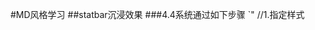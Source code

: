 #MD风格学习
##statbar沉浸效果
###4.4系统通过如下步骤
     `"
         //1.指定样式
         <style name="AppTheme" parent="BaseTheme">

            <item name="android:windowTranslucentStatus">true</item>
            <item name="android:windowTranslucentNavigation">true</item>
        </style>
        //2、适应system
        <LinearLayout xmlns:android="http://schemas.android.com/apk/res/android"
                      android:layout_width="match_parent"
                      android:layout_height="match_parent"
                      android:gravity="center_horizontal"
                      android:orientation="vertical">

            <android.support.v7.widget.Toolbar
                android:layout_width="match_parent"
                android:layout_height="20dip"
                android:background="?attr/colorPrimary"
                android:fitsSystemWindows="true">

            </android.support.v7.widget.Toolbar>
         </LinearLayout>
         //3、默认情况会将toolBar上移,解决上移办法:
         Toolbar mToolbar = (Toolbar) findViewById(R.id.toolbar);
         setSupportActionBar(mToolbar);
`"

###5.0.1系统(21)版本更改颜色或图片透上去的效果:

           1、设置stytle
           //公共的样式
           <style name="AppBaseTheme" parent="Theme.AppCompat.Light.NoActionBar">
                   <item name="colorPrimary">@color/colorPrimary</item>
                   <item name="colorPrimaryDark">@color/colorPrimaryDark</item>
                   <item name="colorAccent">@color/colorAccent</item>
                   <item name="android:windowBackground">@android:color/white</item>
                   <item name="actionBarStyle">@style/ThemeOverlay.AppCompat.Dark.ActionBar</item>
                   <item name="android:actionBarStyle">@style/ThemeOverlay.AppCompat.Dark.ActionBar</item>
               </style>
           <!-以上的style和平台不相关，以下的style是v21的-->
           <style name="AppTheme" parent="AppBaseTheme">
                   <item name="android:windowDrawsSystemBarBackgrounds">true</item>
                   <item name="android:windowContentTransitions">true</item>
                   <item name="android:windowAllowEnterTransitionOverlap">true</item>
                   <item name="android:windowAllowReturnTransitionOverlap">true</item>
                   <item name="android:windowSharedElementEnterTransition">@android:transition/move</item>
                   <item name="android:windowSharedElementExitTransition">@android:transition/move</item>
               </style>

           <style name="DrawerLayoutTheme" parent="AppTheme">
                  <item name="android:statusBarColor">@android:color/transparent</item>
           </style>
          2、activity对应的xml设置:
           <android.support.v4.widget.DrawerLayout xmlns:tools="http://schemas.android.com/tools"
               xmlns:android="http://schemas.android.com/apk/res/android"
               xmlns:app="http://schemas.android.com/apk/res/com.mixiaoxiao.material.zhihudaily"
               android:id="@+id/main_drawerlayout"
               android:layout_width="match_parent"
               android:layout_height="match_parent"
               android:fitsSystemWindows="true"
               tools:context="com.mixiaoxiao.material.zhihudaily.MainActivity" >

               <!-- content -->
               <android.support.design.widget.CoordinatorLayout
                   android:id="@+id/main_coordinatorlayout"
                   android:layout_width="match_parent"
                   android:layout_height="match_parent" >

                   <!-- 省略... -->


               </android.support.design.widget.CoordinatorLayout>

               <!-- drawer -->

               <android.support.design.widget.NavigationView
                   android:layout_width="wrap_content"
                   android:layout_height="match_parent"
                   android:layout_gravity="start"
                   android:fitsSystemWindows="true"
                   app:headerLayout="@layout/drawer_header"
                   app:menu="@menu/drawer" >
               </android.support.design.widget.NavigationView>

           </android.support.v4.widget.DrawerLayout>


###开源项目[SystemBarTint](https://github.com/lenmoyouziJiangjun/SystemBarTint)

